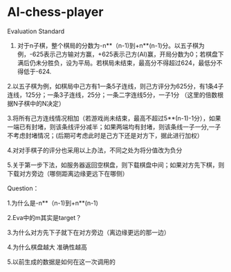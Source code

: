 # AI-chess-player

Evaluation Standard
1. 对于n子棋，整个棋局的分数为-n**（n-1)到+n**(n-1)分。以五子棋为例，-625表示己方输对方赢，+625表示己方(AI)赢，开局分数为0；若棋盘下满后仍未分胜负，设为平局。若棋局未结束，最高分不得超过624，最低分不得低于-624.

2.以五子棋为例，如棋局中己方有1一条5子连线，则己方评分为625分，有1条4子连线，125分；一条3子连线，25分；一条二字连线5分，一子1分 （这里的倍数根据N子棋中的N决定）

3.将所有己方连线情况相加（若游戏尚未结束，最高不超过5**(n-1)-1分），如果一端已有封堵，则该条线评分减半；如果两端均有封堵，则该条线一子一分,一子不考虑封堵情况；(后期可考虑此时是己方下还是对方下，据此进行加权）

4.对对手棋子的评分也采用以上办法，不同之处为将分值改为负分

5.关于第一步下法，如服务器返回空棋盘，则下载棋盘中间；如果对方先下棋，则下载对方旁边（哪侧距离边缘更远下在哪侧）


Question：

  1.为什么是-n**（n-1)到+n**(n-1)
  
  2.Eva中的m其实是target？
  
  3.为什么对方先下子就下在对方旁边（离边缘更远的那一边）
  
  4.为什么棋盘越大 准确性越高
  
  5.以前生成的数据是如何在这一次调用的
